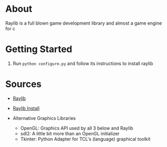 # About
Raylib is a full blown game development library and almost a game engine for c

# Getting Started
1. Run `python configure.py` and follow its instructions to install raylib

# Sources
- [Raylib](https://www.raylib.com/index.html)
- [Raylib Install](https://github.com/raysan5/raylib/releases)

- Alternative Graphics Libraries
    - OpenGL: Graphics API used by all 3 below and Raylib
    - sdl2: A little bit more than an OpenGL initializer
    - Tkinter: Python Adapter for TCL's (language) graphical toolkit 

